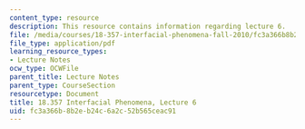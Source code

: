```yaml
---
content_type: resource
description: This resource contains information regarding lecture 6.
file: /media/courses/18-357-interfacial-phenomena-fall-2010/fc3a366b8b2eb24c6a2c52b565ceac91_MIT18_357F10_Lecture6.pdf
file_type: application/pdf
learning_resource_types:
- Lecture Notes
ocw_type: OCWFile
parent_title: Lecture Notes
parent_type: CourseSection
resourcetype: Document
title: 18.357 Interfacial Phenomena, Lecture 6
uid: fc3a366b-8b2e-b24c-6a2c-52b565ceac91
---
```

